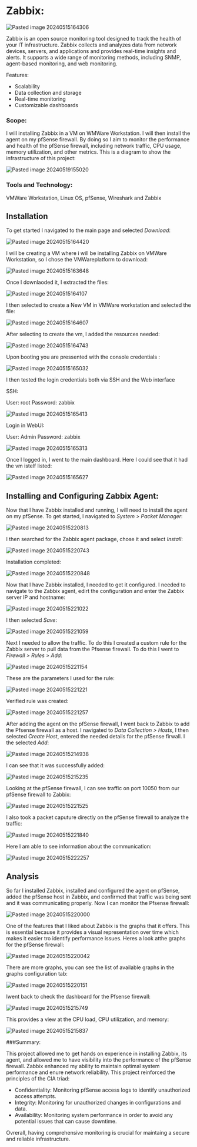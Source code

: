 # Zabbix:

![Pasted image 20240515164306](https://github.com/lm3nitro/Projects/assets/55665256/e87e6653-8c3e-4c87-929a-e23fd78f601c)

Zabbix is an open source monitoring tool designed to track the health of your IT infrastructure. Zabbix collects and analyzes data from network devices, servers, and applications and provides real-time insights and alerts. It supports a wide range of monitoring methods, including SNMP, agent-based monitoring, and web monitoring. 

Features:
+ Scalability
+ Data collection and storage
+ Real-time monitoring
+ Customizable dashboards

### Scope:

I will installing Zabbix in a VM on WMWare Workstation. I will then install the agent on my pfSense firewall. By doing so I aim to monitor the performance and health of the pfSense firewall, including network traffic, CPU usage, memory utilization, and other metrics. This is a diagram to show the infrastructure of this project:

![Pasted image 20240519155020](https://github.com/lm3nitro/Projects/assets/55665256/6bc83c4a-6735-4a8a-905c-289c6c35e694)


### Tools and Technology:
VMWare Workstation, Linux OS, pfSense, Wireshark and Zabbix

## Installation

To get started I navigated to the main page and selected *Download*:

![Pasted image 20240515164420](https://github.com/lm3nitro/Projects/assets/55665256/7de60618-caf5-44a3-bcfb-f52581d018fa)

I will be creating a VM where i will be installing Zabbix on VMWare Workstation, so I chose the VMWareplatform to download:

![Pasted image 20240515163648](https://github.com/lm3nitro/Projects/assets/55665256/56bf527d-dd53-451d-a523-d16db0dd7f1d)

Once I downlaoded it, I extracted the files:

![Pasted image 20240515164107](https://github.com/lm3nitro/Projects/assets/55665256/577778b4-727b-409b-a474-701c850cfb25)

I then selected to create a New VM in VMWare workstation and selected the file:

![Pasted image 20240515164607](https://github.com/lm3nitro/Projects/assets/55665256/32f308cb-a2d3-4241-bb42-e4d33603884e)

After selecting to create the vm, I added the resources needed: 

![Pasted image 20240515164743](https://github.com/lm3nitro/Projects/assets/55665256/4d809fc7-7a1b-4561-a2d4-f7432dee32ab)

Upon booting you are pressented with the console credentials :

![Pasted image 20240515165032](https://github.com/lm3nitro/Projects/assets/55665256/ceb90c66-a255-427c-8b5b-c466bfb4abb7)

I then tested the login credentials both via SSH and the Web interface

SSH:

User: root
Password: zabbix

![Pasted image 20240515165413](https://github.com/lm3nitro/Projects/assets/55665256/b3f31524-6515-4045-8716-bdd16ddfef32)

Login in WebUI:

User: Admin
Password: zabbix

![Pasted image 20240515165313](https://github.com/lm3nitro/Projects/assets/55665256/e8236635-adb9-4187-b458-5b7e46f88fa4)


Once I logged in, I went to the main dashboard. Here I could see that it had the vm istelf listed:


![Pasted image 20240515165627](https://github.com/lm3nitro/Projects/assets/55665256/52be766c-7ac6-4cd7-9d96-9ce0585d15f5)


## Installing and Configuring Zabbix Agent:

Now that I have Zabbix installed and running, I will need to install the agent on my pfSense. To get started, I navigated to *System > Packet Manager*:

![Pasted image 20240515220813](https://github.com/lm3nitro/Projects/assets/55665256/821fd723-02ac-4f63-8d80-86d8cf9a93eb)

I then searched for the Zabbix agent package, chose it and select *Install*: 

![Pasted image 20240515220743](https://github.com/lm3nitro/Projects/assets/55665256/5c5cfb87-6e47-43f7-af6a-16e0a42d3158)

Installation completed:

![Pasted image 20240515220848](https://github.com/lm3nitro/Projects/assets/55665256/7186fa20-5058-41ed-aac9-2092e57a1208)

Now that I have Zabbix installed, I needed to get it configured. I needed to navigate to the Zabbix agent, edirt the configuration and enter the Zabbix server IP and hostname:

![Pasted image 20240515221022](https://github.com/lm3nitro/Projects/assets/55665256/044abfeb-33ce-40ff-bce7-da5615264f59)

I then selected *Save*:

![Pasted image 20240515221059](https://github.com/lm3nitro/Projects/assets/55665256/5f8f1022-3ace-4a5b-8071-ceee53c2fe7f)

Next I needed to allow the traffic. To do this I created a custom rule for the Zabbix server to pull data from the Pfsense firewall. To do this I went to *Firewall > Rules > Add*:

![Pasted image 20240515221154](https://github.com/lm3nitro/Projects/assets/55665256/d79424dc-1db8-4d5d-97fe-d06ec96f5569)

These are the parameters I used for the rule:

![Pasted image 20240515221221](https://github.com/lm3nitro/Projects/assets/55665256/e81d70c5-e208-44b4-ae80-b78aee970013)

Verified rule was created:

![Pasted image 20240515221257](https://github.com/lm3nitro/Projects/assets/55665256/02b428dc-277c-447a-9514-e0e947d4695f)

After adding the agent on the pfSense firewall, I went back to Zabbix to add the Pfsense firewall as a host. I navigated to *Data Collection > Hosts*, I then selected *Create Host*, entered the needed details for the pfSense firwall. I the selected *Add*:

![Pasted image 20240515214938](https://github.com/lm3nitro/Projects/assets/55665256/b87d1773-fcf9-4511-ac45-8ec10a26c2c5)

I can see that it was successfully added:

![Pasted image 20240515215235](https://github.com/lm3nitro/Projects/assets/55665256/5e85c6c8-d30b-49a0-8c65-9be5bef1758a)

Looking at the pfSense firewall, I can see traffic on port 10050 from our pfSense firewall to Zabbix:

![Pasted image 20240515221525](https://github.com/lm3nitro/Projects/assets/55665256/bb1e103c-a747-47d6-bb34-1603d0774369)

I also took a packet caputure directly on the pfSense firewall to analyze the traffic:

![Pasted image 20240515221840](https://github.com/lm3nitro/Projects/assets/55665256/90b8975c-6b10-439e-8f33-47366bfc674a)

Here I am able to see information about the communication:

![Pasted image 20240515222257](https://github.com/lm3nitro/Projects/assets/55665256/dfac540b-d5d4-422f-948e-f35bbae1a146)

## Analysis

So far I installed Zabbix, installed and configured the agent on pfSense, added the pfSense host in Zabbix, and confirmed that traffic was being sent and it was communicating properly. Now I can monitor the Pfsense firewall:

![Pasted image 20240515220000](https://github.com/lm3nitro/Projects/assets/55665256/01810ed9-9a02-4405-9a40-21197e751cc2)

One of the features that I liked about Zabbix is the graphs that it offers. This is essential because it provides a visual representation over time which makes it easier tro identify performance issues. Heres a look atthe graphs for the pfSense firewall:

![Pasted image 20240515220042](https://github.com/lm3nitro/Projects/assets/55665256/b26b24d2-b2ae-4adf-bc25-f5479d1d7969)

There are more graphs, you can see the list of available graphs in the graphs configuration tab:

![Pasted image 20240515220151](https://github.com/lm3nitro/Projects/assets/55665256/2a9c9cd6-bd39-43c5-93ec-562bb07b4b88)

Iwent back to check the dashboard for the Pfsense firewall:

![Pasted image 20240515215749](https://github.com/lm3nitro/Projects/assets/55665256/4a5cbfa7-45ce-4389-a2e0-c581e71928c7)

This provides a view at the CPU load, CPU utilization, and memory:

![Pasted image 20240515215837](https://github.com/lm3nitro/Projects/assets/55665256/ee3b11f2-952b-465b-9628-65769f0ca54e)

###Summary:

This project allowed me to get hands on experience in installing Zabbix, its agent, and allowed me to have visibility into the performance of the pfSense firewall. Zabbix enhanced my ability to maintain optimal system performance and enure network reliability. This project reinforced the principles of the CIA triad:

+ Confidentiality: Monitoring pfSense access logs to identify unauthorized access attempts.
+ Integrity: Monitoring for unauthorized changes in configurations and data. 
+ Availability: Monitoring system performance in order to avoid any potential issues that can cause downtime.

Ovrerall, having comprehensive monitoring is crucial for maintaing a secure and reliable infrastructure. 
